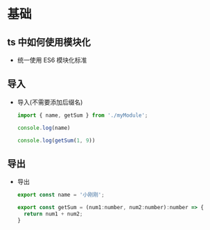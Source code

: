 # 基础

## ts 中如何使用模块化

+ 统一使用 ES6 模块化标准

## 导入

+ 导入(不需要添加后缀名)

    ```js
    import { name, getSum } from './myModule';

    console.log(name)

    console.log(getSum(1, 9))
    ```

## 导出

+ 导出

    ```js
    export const name = '小刚刚';

    export const getSum = (num1:number, num2:number):number => {
      return num1 + num2;
    }
    ```

